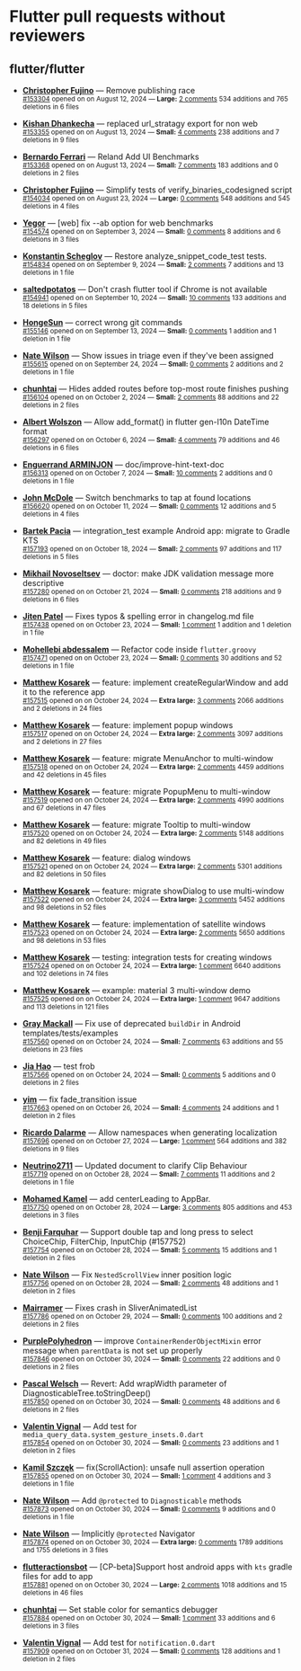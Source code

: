 # Flutter pull requests without reviewers

## flutter/flutter

* **[Christopher Fujino](https://github.com/christopherfujino)** &mdash; Remove publishing race<br />
  <sub>[#153304](https://github.com/flutter/flutter/pull/153304) opened on on August 12, 2024 &mdash; **Large:** [2 comments](https://github.com/flutter/flutter/pull/153304) 534 additions and 765 deletions in 6 files</sub><br />

* **[Kishan Dhankecha](https://github.com/kishan-dhankecha)** &mdash; replaced url_stratagy export for non web<br />
  <sub>[#153355](https://github.com/flutter/flutter/pull/153355) opened on on August 13, 2024 &mdash; **Small:** [4 comments](https://github.com/flutter/flutter/pull/153355) 238 additions and 7 deletions in 9 files</sub><br />

* **[Bernardo Ferrari](https://github.com/bernaferrari)** &mdash; Reland Add UI Benchmarks<br />
  <sub>[#153368](https://github.com/flutter/flutter/pull/153368) opened on on August 13, 2024 &mdash; **Small:** [7 comments](https://github.com/flutter/flutter/pull/153368) 183 additions and 0 deletions in 2 files</sub><br />

* **[Christopher Fujino](https://github.com/christopherfujino)** &mdash; Simplify tests of verify_binaries_codesigned script<br />
  <sub>[#154034](https://github.com/flutter/flutter/pull/154034) opened on on August 23, 2024 &mdash; **Large:** [0 comments](https://github.com/flutter/flutter/pull/154034) 548 additions and 545 deletions in 4 files</sub><br />

* **[Yegor](https://github.com/yjbanov)** &mdash; [web] fix --ab option for web benchmarks<br />
  <sub>[#154574](https://github.com/flutter/flutter/pull/154574) opened on on September 3, 2024 &mdash; **Small:** [0 comments](https://github.com/flutter/flutter/pull/154574) 8 additions and 6 deletions in 3 files</sub><br />

* **[Konstantin Scheglov](https://github.com/scheglov)** &mdash; Restore analyze_snippet_code_test tests.<br />
  <sub>[#154834](https://github.com/flutter/flutter/pull/154834) opened on on September 9, 2024 &mdash; **Small:** [2 comments](https://github.com/flutter/flutter/pull/154834) 7 additions and 13 deletions in 1 file</sub><br />

* **[saltedpotatos](https://github.com/saltedpotatos)** &mdash; Don't crash flutter tool if Chrome is not available<br />
  <sub>[#154941](https://github.com/flutter/flutter/pull/154941) opened on on September 10, 2024 &mdash; **Small:** [10 comments](https://github.com/flutter/flutter/pull/154941) 133 additions and 18 deletions in 5 files</sub><br />

* **[HongeSun](https://github.com/hongeSunCoder)** &mdash; correct wrong git commands<br />
  <sub>[#155146](https://github.com/flutter/flutter/pull/155146) opened on on September 13, 2024 &mdash; **Small:** [0 comments](https://github.com/flutter/flutter/pull/155146) 1 addition and 1 deletion in 1 file</sub><br />

* **[Nate Wilson](https://github.com/nate-thegrate)** &mdash; Show issues in triage even if they've been assigned<br />
  <sub>[#155615](https://github.com/flutter/flutter/pull/155615) opened on on September 24, 2024 &mdash; **Small:** [0 comments](https://github.com/flutter/flutter/pull/155615) 2 additions and 2 deletions in 1 file</sub><br />

* **[chunhtai](https://github.com/chunhtai)** &mdash; Hides added routes before top-most route finishes pushing<br />
  <sub>[#156104](https://github.com/flutter/flutter/pull/156104) opened on on October 2, 2024 &mdash; **Small:** [2 comments](https://github.com/flutter/flutter/pull/156104) 88 additions and 22 deletions in 2 files</sub><br />

* **[Albert Wolszon](https://github.com/Albert221)** &mdash; Allow add_format() in flutter gen-l10n DateTime format<br />
  <sub>[#156297](https://github.com/flutter/flutter/pull/156297) opened on on October 6, 2024 &mdash; **Small:** [4 comments](https://github.com/flutter/flutter/pull/156297) 79 additions and 46 deletions in 6 files</sub><br />

* **[Enguerrand ARMINJON](https://github.com/EArminjon)** &mdash; doc/improve-hint-text-doc<br />
  <sub>[#156313](https://github.com/flutter/flutter/pull/156313) opened on on October 7, 2024 &mdash; **Small:** [10 comments](https://github.com/flutter/flutter/pull/156313) 2 additions and 0 deletions in 1 file</sub><br />

* **[John McDole](https://github.com/jtmcdole)** &mdash; Switch benchmarks to tap at found locations<br />
  <sub>[#156620](https://github.com/flutter/flutter/pull/156620) opened on on October 11, 2024 &mdash; **Small:** [0 comments](https://github.com/flutter/flutter/pull/156620) 12 additions and 5 deletions in 4 files</sub><br />

* **[Bartek Pacia](https://github.com/bartekpacia)** &mdash; integration_test example Android app: migrate to Gradle KTS<br />
  <sub>[#157193](https://github.com/flutter/flutter/pull/157193) opened on on October 18, 2024 &mdash; **Small:** [2 comments](https://github.com/flutter/flutter/pull/157193) 97 additions and 117 deletions in 5 files</sub><br />

* **[Mikhail Novoseltsev](https://github.com/Sameri11)** &mdash; doctor: make JDK validation message more descriptive<br />
  <sub>[#157280](https://github.com/flutter/flutter/pull/157280) opened on on October 21, 2024 &mdash; **Small:** [0 comments](https://github.com/flutter/flutter/pull/157280) 218 additions and 9 deletions in 6 files</sub><br />

* **[Jiten Patel](https://github.com/thejitenpatel)** &mdash; Fixes typos & spelling error in changelog.md file<br />
  <sub>[#157438](https://github.com/flutter/flutter/pull/157438) opened on on October 23, 2024 &mdash; **Small:** [1 comment](https://github.com/flutter/flutter/pull/157438) 1 addition and 1 deletion in 1 file</sub><br />

* **[Mohellebi abdessalem](https://github.com/AbdeMohlbi)** &mdash; Refactor code inside `flutter.groovy`<br />
  <sub>[#157471](https://github.com/flutter/flutter/pull/157471) opened on on October 23, 2024 &mdash; **Small:** [0 comments](https://github.com/flutter/flutter/pull/157471) 30 additions and 52 deletions in 1 file</sub><br />

* **[Matthew Kosarek](https://github.com/mattkae)** &mdash; feature: implement createRegularWindow and add it to the reference app<br />
  <sub>[#157515](https://github.com/flutter/flutter/pull/157515) opened on on October 24, 2024 &mdash; **Extra large:** [3 comments](https://github.com/flutter/flutter/pull/157515) 2066 additions and 2 deletions in 24 files</sub><br />

* **[Matthew Kosarek](https://github.com/mattkae)** &mdash; feature: implement popup windows<br />
  <sub>[#157517](https://github.com/flutter/flutter/pull/157517) opened on on October 24, 2024 &mdash; **Extra large:** [2 comments](https://github.com/flutter/flutter/pull/157517) 3097 additions and 2 deletions in 27 files</sub><br />

* **[Matthew Kosarek](https://github.com/mattkae)** &mdash; feature: migrate MenuAnchor to multi-window<br />
  <sub>[#157518](https://github.com/flutter/flutter/pull/157518) opened on on October 24, 2024 &mdash; **Extra large:** [2 comments](https://github.com/flutter/flutter/pull/157518) 4459 additions and 42 deletions in 45 files</sub><br />

* **[Matthew Kosarek](https://github.com/mattkae)** &mdash; feature: migrate PopupMenu to multi-window<br />
  <sub>[#157519](https://github.com/flutter/flutter/pull/157519) opened on on October 24, 2024 &mdash; **Extra large:** [2 comments](https://github.com/flutter/flutter/pull/157519) 4990 additions and 67 deletions in 47 files</sub><br />

* **[Matthew Kosarek](https://github.com/mattkae)** &mdash; feature: migrate Tooltip to multi-window<br />
  <sub>[#157520](https://github.com/flutter/flutter/pull/157520) opened on on October 24, 2024 &mdash; **Extra large:** [2 comments](https://github.com/flutter/flutter/pull/157520) 5148 additions and 82 deletions in 49 files</sub><br />

* **[Matthew Kosarek](https://github.com/mattkae)** &mdash; feature: dialog windows<br />
  <sub>[#157521](https://github.com/flutter/flutter/pull/157521) opened on on October 24, 2024 &mdash; **Extra large:** [2 comments](https://github.com/flutter/flutter/pull/157521) 5301 additions and 82 deletions in 50 files</sub><br />

* **[Matthew Kosarek](https://github.com/mattkae)** &mdash; feature: migrate showDialog to use multi-window<br />
  <sub>[#157522](https://github.com/flutter/flutter/pull/157522) opened on on October 24, 2024 &mdash; **Extra large:** [3 comments](https://github.com/flutter/flutter/pull/157522) 5452 additions and 98 deletions in 52 files</sub><br />

* **[Matthew Kosarek](https://github.com/mattkae)** &mdash; feature: implementation of satellite windows<br />
  <sub>[#157523](https://github.com/flutter/flutter/pull/157523) opened on on October 24, 2024 &mdash; **Extra large:** [2 comments](https://github.com/flutter/flutter/pull/157523) 5650 additions and 98 deletions in 53 files</sub><br />

* **[Matthew Kosarek](https://github.com/mattkae)** &mdash; testing: integration tests for creating windows<br />
  <sub>[#157524](https://github.com/flutter/flutter/pull/157524) opened on on October 24, 2024 &mdash; **Extra large:** [1 comment](https://github.com/flutter/flutter/pull/157524) 6640 additions and 102 deletions in 74 files</sub><br />

* **[Matthew Kosarek](https://github.com/mattkae)** &mdash; example: material 3 multi-window demo<br />
  <sub>[#157525](https://github.com/flutter/flutter/pull/157525) opened on on October 24, 2024 &mdash; **Extra large:** [1 comment](https://github.com/flutter/flutter/pull/157525) 9647 additions and 113 deletions in 121 files</sub><br />

* **[Gray Mackall](https://github.com/gmackall)** &mdash; Fix use of deprecated `buildDir` in Android templates/tests/examples<br />
  <sub>[#157560](https://github.com/flutter/flutter/pull/157560) opened on on October 24, 2024 &mdash; **Small:** [7 comments](https://github.com/flutter/flutter/pull/157560) 63 additions and 55 deletions in 23 files</sub><br />

* **[Jia Hao](https://github.com/jiahaog)** &mdash; test frob<br />
  <sub>[#157566](https://github.com/flutter/flutter/pull/157566) opened on on October 24, 2024 &mdash; **Small:** [0 comments](https://github.com/flutter/flutter/pull/157566) 5 additions and 0 deletions in 2 files</sub><br />

* **[yim](https://github.com/yiiim)** &mdash; fix fade_transition issue<br />
  <sub>[#157663](https://github.com/flutter/flutter/pull/157663) opened on on October 26, 2024 &mdash; **Small:** [4 comments](https://github.com/flutter/flutter/pull/157663) 24 additions and 1 deletion in 2 files</sub><br />

* **[Ricardo Dalarme](https://github.com/ricardodalarme)** &mdash; Allow namespaces when generating localization<br />
  <sub>[#157696](https://github.com/flutter/flutter/pull/157696) opened on on October 27, 2024 &mdash; **Large:** [1 comment](https://github.com/flutter/flutter/pull/157696) 564 additions and 382 deletions in 9 files</sub><br />

* **[Neutrino2711](https://github.com/Neutrino2711)** &mdash; Updated document to clarify Clip Behaviour<br />
  <sub>[#157719](https://github.com/flutter/flutter/pull/157719) opened on on October 28, 2024 &mdash; **Small:** [7 comments](https://github.com/flutter/flutter/pull/157719) 11 additions and 2 deletions in 1 file</sub><br />

* **[Mohamed Kamel](https://github.com/mu7ammadkamel)** &mdash; add centerLeading to AppBar.<br />
  <sub>[#157750](https://github.com/flutter/flutter/pull/157750) opened on on October 28, 2024 &mdash; **Large:** [3 comments](https://github.com/flutter/flutter/pull/157750) 805 additions and 453 deletions in 3 files</sub><br />

* **[Benji Farquhar](https://github.com/BenjiFarquhar)** &mdash; Support double tap and long press to select ChoiceChip, FilterChip, InputChip (#157752)<br />
  <sub>[#157754](https://github.com/flutter/flutter/pull/157754) opened on on October 28, 2024 &mdash; **Small:** [5 comments](https://github.com/flutter/flutter/pull/157754) 15 additions and 1 deletion in 2 files</sub><br />

* **[Nate Wilson](https://github.com/nate-thegrate)** &mdash; Fix `NestedScrollView` inner position logic<br />
  <sub>[#157756](https://github.com/flutter/flutter/pull/157756) opened on on October 28, 2024 &mdash; **Small:** [2 comments](https://github.com/flutter/flutter/pull/157756) 48 additions and 1 deletion in 2 files</sub><br />

* **[Mairramer](https://github.com/Mairramer)** &mdash; Fixes crash in SliverAnimatedList<br />
  <sub>[#157786](https://github.com/flutter/flutter/pull/157786) opened on on October 29, 2024 &mdash; **Small:** [0 comments](https://github.com/flutter/flutter/pull/157786) 100 additions and 2 deletions in 2 files</sub><br />

* **[PurplePolyhedron](https://github.com/PurplePolyhedron)** &mdash; improve `ContainerRenderObjectMixin` error message when `parentData` is not set up properly<br />
  <sub>[#157846](https://github.com/flutter/flutter/pull/157846) opened on on October 30, 2024 &mdash; **Small:** [0 comments](https://github.com/flutter/flutter/pull/157846) 22 additions and 0 deletions in 2 files</sub><br />

* **[Pascal Welsch](https://github.com/passsy)** &mdash; Revert: Add wrapWidth parameter of DiagnosticableTree.toStringDeep()<br />
  <sub>[#157850](https://github.com/flutter/flutter/pull/157850) opened on on October 30, 2024 &mdash; **Small:** [0 comments](https://github.com/flutter/flutter/pull/157850) 48 additions and 6 deletions in 2 files</sub><br />

* **[Valentin Vignal](https://github.com/ValentinVignal)** &mdash; Add test for `media_query_data.system_gesture_insets.0.dart`<br />
  <sub>[#157854](https://github.com/flutter/flutter/pull/157854) opened on on October 30, 2024 &mdash; **Small:** [0 comments](https://github.com/flutter/flutter/pull/157854) 23 additions and 1 deletion in 2 files</sub><br />

* **[Kamil Szczęk](https://github.com/kszczek)** &mdash; fix(ScrollAction): unsafe null assertion operation<br />
  <sub>[#157855](https://github.com/flutter/flutter/pull/157855) opened on on October 30, 2024 &mdash; **Small:** [1 comment](https://github.com/flutter/flutter/pull/157855) 4 additions and 3 deletions in 1 file</sub><br />

* **[Nate Wilson](https://github.com/nate-thegrate)** &mdash; Add `@protected` to `Diagnosticable` methods<br />
  <sub>[#157873](https://github.com/flutter/flutter/pull/157873) opened on on October 30, 2024 &mdash; **Small:** [0 comments](https://github.com/flutter/flutter/pull/157873) 9 additions and 0 deletions in 1 file</sub><br />

* **[Nate Wilson](https://github.com/nate-thegrate)** &mdash; Implicitly `@protected` Navigator<br />
  <sub>[#157874](https://github.com/flutter/flutter/pull/157874) opened on on October 30, 2024 &mdash; **Extra large:** [0 comments](https://github.com/flutter/flutter/pull/157874) 1789 additions and 1755 deletions in 3 files</sub><br />

* **[flutteractionsbot](https://github.com/flutteractionsbot)** &mdash; [CP-beta]Support host android apps with `kts` gradle files for add to app<br />
  <sub>[#157881](https://github.com/flutter/flutter/pull/157881) opened on on October 30, 2024 &mdash; **Large:** [2 comments](https://github.com/flutter/flutter/pull/157881) 1018 additions and 15 deletions in 46 files</sub><br />

* **[chunhtai](https://github.com/chunhtai)** &mdash; Set stable color for semantics debugger<br />
  <sub>[#157884](https://github.com/flutter/flutter/pull/157884) opened on on October 30, 2024 &mdash; **Small:** [1 comment](https://github.com/flutter/flutter/pull/157884) 33 additions and 6 deletions in 3 files</sub><br />

* **[Valentin Vignal](https://github.com/ValentinVignal)** &mdash; Add test for `notification.0.dart`<br />
  <sub>[#157909](https://github.com/flutter/flutter/pull/157909) opened on on October 31, 2024 &mdash; **Small:** [0 comments](https://github.com/flutter/flutter/pull/157909) 128 additions and 1 deletion in 2 files</sub><br />

